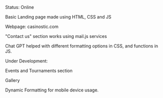 Status: Online

Basic Landing page made using HTML, CSS and JS

Webpage: casinostic.com

"Contact us" section works using mail.js services

Chat GPT helped with different formatting options in CSS, and functions in JS.

Under Development: 

Events and Tournaments section

Gallery

Dynamic Formatting for mobile device usage. 

